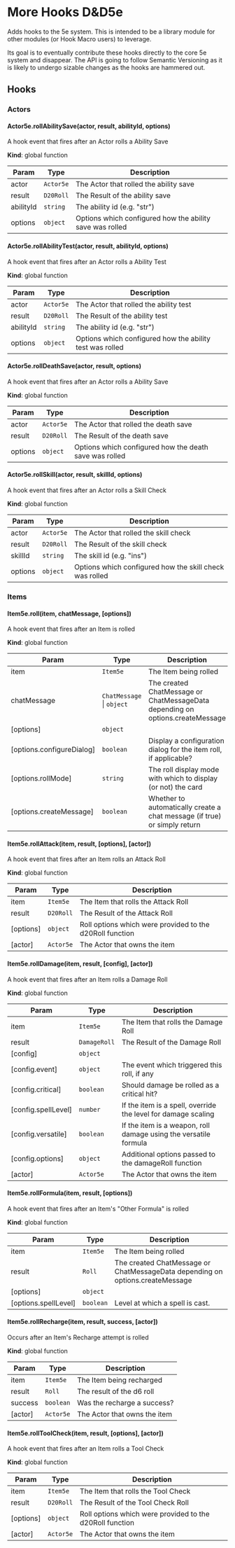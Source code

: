 # More Hooks D&D5e

Adds hooks to the 5e system. This is intended to be a library module for other modules (or Hook Macro users) to leverage.

Its goal is to eventually contribute these hooks directly to the core 5e system and disappear. The API is going to follow Semantic Versioning as it is likely to undergo sizable changes as the hooks are hammered out.

## Hooks

### Actors

#### Actor5e.rollAbilitySave(actor, result, abilityId, options)

A hook event that fires after an Actor rolls a Ability Save

**Kind**: global function  

| Param     | Type                 | Description                                              |
| --------- | -------------------- | -------------------------------------------------------- |
| actor     | <code>Actor5e</code> | The Actor that rolled the ability save                   |
| result    | <code>D20Roll</code> | The Result of the ability save                           |
| abilityId | <code>string</code>  | The ability id (e.g. "str")                              |
| options   | <code>object</code>  | Options which configured how the ability save was rolled |

#### Actor5e.rollAbilityTest(actor, result, abilityId, options)

A hook event that fires after an Actor rolls a Ability Test

**Kind**: global function  

| Param     | Type                 | Description                                              |
| --------- | -------------------- | -------------------------------------------------------- |
| actor     | <code>Actor5e</code> | The Actor that rolled the ability test                   |
| result    | <code>D20Roll</code> | The Result of the ability test                           |
| abilityId | <code>string</code>  | The ability id (e.g. "str")                              |
| options   | <code>object</code>  | Options which configured how the ability test was rolled |

#### Actor5e.rollDeathSave(actor, result, options)

A hook event that fires after an Actor rolls a Ability Save

**Kind**: global function  

| Param   | Type                 | Description                                            |
| ------- | -------------------- | ------------------------------------------------------ |
| actor   | <code>Actor5e</code> | The Actor that rolled the death save                   |
| result  | <code>D20Roll</code> | The Result of the death save                           |
| options | <code>object</code>  | Options which configured how the death save was rolled |

#### Actor5e.rollSkill(actor, result, skillId, options)

A hook event that fires after an Actor rolls a Skill Check

**Kind**: global function  

| Param   | Type                 | Description                                             |
| ------- | -------------------- | ------------------------------------------------------- |
| actor   | <code>Actor5e</code> | The Actor that rolled the skill check                   |
| result  | <code>D20Roll</code> | The Result of the skill check                           |
| skillId | <code>string</code>  | The skill id (e.g. "ins")                               |
| options | <code>object</code>  | Options which configured how the skill check was rolled |

### Items

#### Item5e.roll(item, chatMessage, [options])

A hook event that fires after an Item is rolled

**Kind**: global function  

| Param                     | Type                                            | Description                                                                   |
| ------------------------- | ----------------------------------------------- | ----------------------------------------------------------------------------- |
| item                      | <code>Item5e</code>                             | The Item being rolled                                                         |
| chatMessage               | <code>ChatMessage</code> \| <code>object</code> | The created ChatMessage or ChatMessageData depending on options.createMessage |
| [options]                 | <code>object</code>                             |                                                                               |
| [options.configureDialog] | <code>boolean</code>                            | Display a configuration dialog for the item roll, if applicable?              |
| [options.rollMode]        | <code>string</code>                             | The roll display mode with which to display (or not) the card                 |
| [options.createMessage]   | <code>boolean</code>                            | Whether to automatically create a chat message (if true) or simply return     |

#### Item5e.rollAttack(item, result, [options], [actor])

A hook event that fires after an Item rolls an Attack Roll

**Kind**: global function  

| Param     | Type                 | Description                                              |
| --------- | -------------------- | -------------------------------------------------------- |
| item      | <code>Item5e</code>  | The Item that rolls the Attack Roll                      |
| result    | <code>D20Roll</code> | The Result of the Attack Roll                            |
| [options] | <code>object</code>  | Roll options which were provided to the d20Roll function |
| [actor]   | <code>Actor5e</code> | The Actor that owns the item                             |

#### Item5e.rollDamage(item, result, [config], [actor])

A hook event that fires after an Item rolls a Damage Roll

**Kind**: global function  

| Param               | Type                    | Description                                                      |
| ------------------- | ----------------------- | ---------------------------------------------------------------- |
| item                | <code>Item5e</code>     | The Item that rolls the Damage Roll                              |
| result              | <code>DamageRoll</code> | The Result of the Damage Roll                                    |
| [config]            | <code>object</code>     |                                                                  |
| [config.event]      | <code>object</code>     | The event which triggered this roll, if any                      |
| [config.critical]   | <code>boolean</code>    | Should damage be rolled as a critical hit?                       |
| [config.spellLevel] | <code>number</code>     | If the item is a spell, override the level for damage scaling    |
| [config.versatile]  | <code>boolean</code>    | If the item is a weapon, roll damage using the versatile formula |
| [config.options]    | <code>object</code>     | Additional options passed to the damageRoll function             |
| [actor]             | <code>Actor5e</code>    | The Actor that owns the item                                     |

#### Item5e.rollFormula(item, result, [options])

A hook event that fires after an Item's "Other Formula" is rolled

**Kind**: global function  

| Param                | Type                 | Description                                                                   |
| -------------------- | -------------------- | ----------------------------------------------------------------------------- |
| item                 | <code>Item5e</code>  | The Item being rolled                                                         |
| result               | <code>Roll</code>    | The created ChatMessage or ChatMessageData depending on options.createMessage |
| [options]            | <code>object</code>  |                                                                               |
| [options.spellLevel] | <code>boolean</code> | Level at which a spell is cast.                                               |

#### Item5e.rollRecharge(item, result, success, [actor])

Occurs after an Item's Recharge attempt is rolled

**Kind**: global function  

| Param   | Type                 | Description                  |
| ------- | -------------------- | ---------------------------- |
| item    | <code>Item5e</code>  | The Item being recharged     |
| result  | <code>Roll</code>    | The result of the d6 roll    |
| success | <code>boolean</code> | Was the recharge a success?  |
| [actor] | <code>Actor5e</code> | The Actor that owns the item |

#### Item5e.rollToolCheck(item, result, [options], [actor])

A hook event that fires after an Item rolls a Tool Check

**Kind**: global function  

| Param     | Type                 | Description                                              |
| --------- | -------------------- | -------------------------------------------------------- |
| item      | <code>Item5e</code>  | The Item that rolls the Tool Check                       |
| result    | <code>D20Roll</code> | The Result of the Tool Check Roll                        |
| [options] | <code>object</code>  | Roll options which were provided to the d20Roll function |
| [actor]   | <code>Actor5e</code> | The Actor that owns the item                             |
